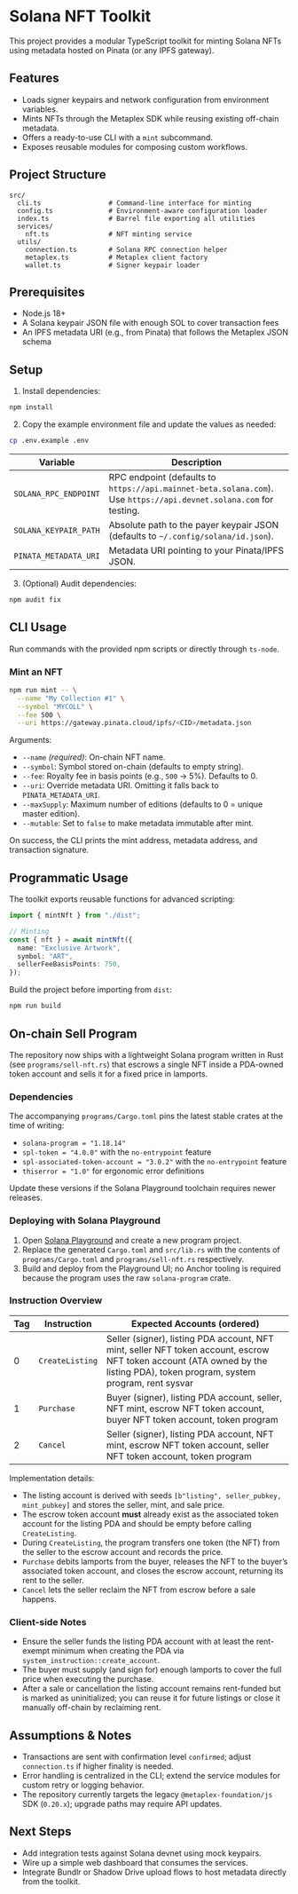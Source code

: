 # Solana NFT Toolkit

This project provides a modular TypeScript toolkit for minting Solana NFTs using metadata hosted on Pinata (or any IPFS gateway).

## Features

- Loads signer keypairs and network configuration from environment variables.
- Mints NFTs through the Metaplex SDK while reusing existing off-chain metadata.
- Offers a ready-to-use CLI with a `mint` subcommand.
- Exposes reusable modules for composing custom workflows.

## Project Structure

```
src/
  cli.ts                 # Command-line interface for minting
  config.ts              # Environment-aware configuration loader
  index.ts               # Barrel file exporting all utilities
  services/
    nft.ts               # NFT minting service
  utils/
    connection.ts        # Solana RPC connection helper
    metaplex.ts          # Metaplex client factory
    wallet.ts            # Signer keypair loader
```

## Prerequisites

- Node.js 18+
- A Solana keypair JSON file with enough SOL to cover transaction fees
- An IPFS metadata URI (e.g., from Pinata) that follows the Metaplex JSON schema

## Setup

1. Install dependencies:

```bash
npm install
```

2. Copy the example environment file and update the values as needed:

```bash
cp .env.example .env
```

| Variable              | Description                                                                                                        |
| --------------------- | ------------------------------------------------------------------------------------------------------------------ |
| `SOLANA_RPC_ENDPOINT` | RPC endpoint (defaults to `https://api.mainnet-beta.solana.com`). Use `https://api.devnet.solana.com` for testing. |
| `SOLANA_KEYPAIR_PATH` | Absolute path to the payer keypair JSON (defaults to `~/.config/solana/id.json`).                                  |
| `PINATA_METADATA_URI` | Metadata URI pointing to your Pinata/IPFS JSON.                                                                    |

3. (Optional) Audit dependencies:

```bash
npm audit fix
```

## CLI Usage

Run commands with the provided npm scripts or directly through `ts-node`.

### Mint an NFT

```bash
npm run mint -- \
  --name "My Collection #1" \
  --symbol "MYCOLL" \
  --fee 500 \
  --uri https://gateway.pinata.cloud/ipfs/<CID>/metadata.json
```

Arguments:

- `--name` _(required)_: On-chain NFT name.
- `--symbol`: Symbol stored on-chain (defaults to empty string).
- `--fee`: Royalty fee in basis points (e.g., `500` → 5%). Defaults to 0.
- `--uri`: Override metadata URI. Omitting it falls back to `PINATA_METADATA_URI`.
- `--maxSupply`: Maximum number of editions (defaults to 0 = unique master edition).
- `--mutable`: Set to `false` to make metadata immutable after mint.

On success, the CLI prints the mint address, metadata address, and transaction signature.

## Programmatic Usage

The toolkit exports reusable functions for advanced scripting:

```typescript
import { mintNft } from "./dist";

// Minting
const { nft } = await mintNft({
  name: "Exclusive Artwork",
  symbol: "ART",
  sellerFeeBasisPoints: 750,
});
```

Build the project before importing from `dist`:

```bash
npm run build
```

## On-chain Sell Program

The repository now ships with a lightweight Solana program written in Rust (see `programs/sell-nft.rs`) that escrows a single NFT inside a PDA-owned token account and sells it for a fixed price in lamports.

### Dependencies

The accompanying `programs/Cargo.toml` pins the latest stable crates at the time of writing:

- `solana-program = "1.18.14"`
- `spl-token = "4.0.0"` with the `no-entrypoint` feature
- `spl-associated-token-account = "3.0.2"` with the `no-entrypoint` feature
- `thiserror = "1.0"` for ergonomic error definitions

Update these versions if the Solana Playground toolchain requires newer releases.

### Deploying with Solana Playground

1. Open [Solana Playground](https://beta.solpg.io/) and create a new program project.
2. Replace the generated `Cargo.toml` and `src/lib.rs` with the contents of `programs/Cargo.toml` and `programs/sell-nft.rs` respectively.
3. Build and deploy from the Playground UI; no Anchor tooling is required because the program uses the raw `solana-program` crate.

### Instruction Overview

| Tag | Instruction      | Expected Accounts (ordered)                                                                                                                                 |
| --- | ---------------- | ----------------------------------------------------------------------------------------------------------------------------------------------------------- |
| 0   | `CreateListing`  | Seller (signer), listing PDA account, NFT mint, seller NFT token account, escrow NFT token account (ATA owned by the listing PDA), token program, system program, rent sysvar |
| 1   | `Purchase`       | Buyer (signer), listing PDA account, seller, NFT mint, escrow NFT token account, buyer NFT token account, token program                                      |
| 2   | `Cancel`         | Seller (signer), listing PDA account, NFT mint, escrow NFT token account, seller NFT token account, token program                                           |

Implementation details:

- The listing account is derived with seeds `[b"listing", seller_pubkey, mint_pubkey]` and stores the seller, mint, and sale price.
- The escrow token account **must** already exist as the associated token account for the listing PDA and should be empty before calling `CreateListing`.
- During `CreateListing`, the program transfers one token (the NFT) from the seller to the escrow account and records the price.
- `Purchase` debits lamports from the buyer, releases the NFT to the buyer’s associated token account, and closes the escrow account, returning its rent to the seller.
- `Cancel` lets the seller reclaim the NFT from escrow before a sale happens.

### Client-side Notes

- Ensure the seller funds the listing PDA account with at least the rent-exempt minimum when creating the PDA via `system_instruction::create_account`.
- The buyer must supply (and sign for) enough lamports to cover the full price when executing the purchase.
- After a sale or cancellation the listing account remains rent-funded but is marked as uninitialized; you can reuse it for future listings or close it manually off-chain by reclaiming rent.

## Assumptions & Notes

- Transactions are sent with confirmation level `confirmed`; adjust `connection.ts` if higher finality is needed.
- Error handling is centralized in the CLI; extend the service modules for custom retry or logging behavior.
- The repository currently targets the legacy `@metaplex-foundation/js` SDK (`0.20.x`); upgrade paths may require API updates.

## Next Steps

- Add integration tests against Solana devnet using mock keypairs.
- Wire up a simple web dashboard that consumes the services.
- Integrate Bundlr or Shadow Drive upload flows to host metadata directly from the toolkit.

